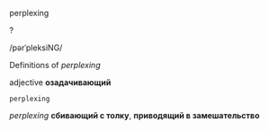 perplexing

?

/pərˈpleksiNG/

Definitions of _perplexing_

adjective
**озадачивающий**

    perplexing

_perplexing_
**сбивающий с толку**, **приводящий в замешательство**